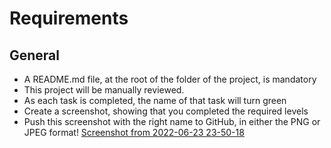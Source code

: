 # Requirements
## General
* A README.md file, at the root of the folder of the project, is mandatory
* This project will be manually reviewed.
* As each task is completed, the name of that task will turn green
* Create a screenshot, showing that you completed the required levels
* Push this screenshot with the right name to GitHub, in either the PNG or JPEG format! 
  [Screenshot from 2022-06-23 23-50-18](https://user-images.githubusercontent.com/49185991/178043929-d7e5eb1c-ce77-4b73-8958-48b0c4cb19d6.png)
